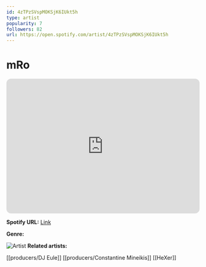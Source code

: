 ```yaml
---
id: 4zTPzSVspMOKSjK6IUkt5h
type: artist
popularity: 7
followers: 82
url: https://open.spotify.com/artist/4zTPzSVspMOKSjK6IUkt5h
---
```

# mRo

<iframe style="border-radius:12px" src="https://open.spotify.com/embed/artist/4zTPzSVspMOKSjK6IUkt5h" width="100%" height="352" frameBorder="0" allowfullscreen="" allow="autoplay; clipboard-write; encrypted-media; fullscreen; picture-in-picture" loading="lazy"></iframe>

**Spotify URL:** [Link](https://open.spotify.com/artist/4zTPzSVspMOKSjK6IUkt5h)

**Genre:** 

![Artist](https://i.scdn.co/image/ab6761610000e5ebccc3b82219ff2fa0292b2a8a)
**Related artists:**

[[producers/DJ Eule]]
[[producers/Constantine Mineikis]]
[[HeXer]]

